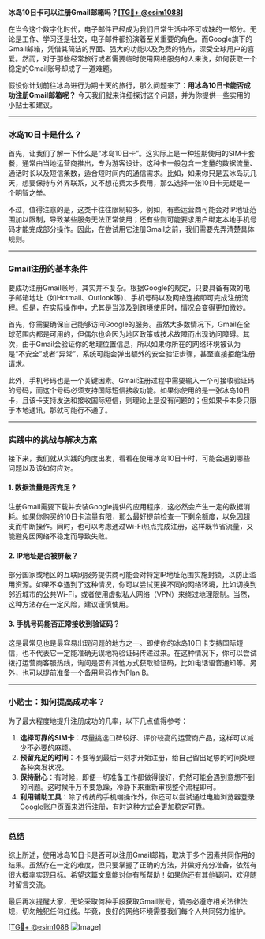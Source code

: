 **冰岛10日卡可以注册Gmail邮箱吗？[[TG💪+ @esim1088](https://t.me/s/esim1088)]**

在当今这个数字化时代，电子邮件已经成为我们日常生活中不可或缺的一部分。无论是工作、学习还是社交，电子邮件都扮演着至关重要的角色。而Google旗下的Gmail邮箱，凭借其简洁的界面、强大的功能以及免费的特点，深受全球用户的喜爱。然而，对于那些经常旅行或者需要临时使用网络服务的人来说，如何获取一个稳定的Gmail账号却成了一道难题。

假设你计划前往冰岛进行为期十天的旅行，那么问题来了：**用冰岛10日卡能否成功注册Gmail邮箱呢？** 今天我们就来详细探讨这个问题，并为你提供一些实用的小贴士和建议。

---

### 冰岛10日卡是什么？

首先，让我们了解一下什么是“冰岛10日卡”。这实际上是一种短期使用的SIM卡套餐，通常由当地运营商推出，专为游客设计。这种卡一般包含一定量的数据流量、通话时长以及短信条数，适合短时间内的通信需求。比如，如果你只是去冰岛玩几天，想要保持与外界联系，又不想花费太多费用，那么选择一张10日卡无疑是一个明智之举。

不过，值得注意的是，这类卡往往限制较多。例如，有些运营商可能会对IP地址范围加以限制，导致某些服务无法正常使用；还有些则可能要求用户绑定本地手机号码才能完成部分操作。因此，在尝试用它注册Gmail之前，我们需要先弄清楚具体规则。

---

### Gmail注册的基本条件

要成功注册Gmail账号，其实并不复杂。根据Google的规定，只要具备有效的电子邮箱地址（如Hotmail、Outlook等）、手机号码以及网络连接即可完成注册流程。但是，在实际操作中，尤其是当涉及到跨境使用时，情况会变得更加微妙。

首先，你需要确保自己能够访问Google的服务。虽然大多数情况下，Gmail在全球范围内都是可用的，但偶尔也会因为地区政策或技术故障而出现访问障碍。其次，由于Gmail会验证你的地理位置信息，所以如果你所在的网络环境被认为是“不安全”或者“异常”，系统可能会弹出额外的安全验证步骤，甚至直接拒绝注册请求。

此外，手机号码也是一个关键因素。Gmail注册过程中需要输入一个可接收验证码的号码，而这个号码必须支持国际短信接收功能。如果你使用的是一张冰岛10日卡，且该卡支持发送和接收国际短信，则理论上是没有问题的；但如果卡本身只限于本地通讯，那就可能行不通了。

---

### 实践中的挑战与解决方案

接下来，我们就从实践的角度出发，看看在使用冰岛10日卡时，可能会遇到哪些问题以及该如何应对。

#### 1. 数据流量是否充足？
注册Gmail需要下载并安装Google提供的应用程序，这必然会产生一定的数据消耗。如果你购买的10日卡流量有限，那么最好提前检查一下剩余额度，以免因超支而中断操作。同时，也可以考虑通过Wi-Fi热点完成注册，这样既节省流量，又能避免因网络不稳定而导致失败。

#### 2. IP地址是否被屏蔽？
部分国家或地区的互联网服务提供商可能会对特定IP地址范围实施封锁，以防止滥用资源。如果不幸遇到了这种情况，你可以尝试更换不同的网络环境，比如切换到邻近城市的公共Wi-Fi，或者使用虚拟私人网络（VPN）来绕过地理限制。当然，这种方法存在一定风险，建议谨慎使用。

#### 3. 手机号码能否正常接收到验证码？
这是最常见也是最容易出现问题的地方之一。即使你的冰岛10日卡支持国际短信，也不代表它一定能准确无误地将验证码传递过来。在这种情况下，你可以尝试拨打运营商客服热线，询问是否有其他方式获取验证码，比如电话语音通知等。另外，也可以提前准备一个备用号码作为Plan B。

---

### 小贴士：如何提高成功率？

为了最大程度地提升注册成功的几率，以下几点值得参考：

1. **选择可靠的SIM卡**：尽量挑选口碑较好、评价较高的运营商产品，这样可以减少不必要的麻烦。
2. **预留充足的时间**：不要等到最后一刻才开始注册，给自己留出足够的时间处理各种突发状况。
3. **保持耐心**：有时候，即便一切准备工作都做得很好，仍然可能会遇到意想不到的问题。这时候千万不要急躁，冷静下来重新审视整个流程即可。
4. **利用辅助工具**：除了传统的手机端操作外，你还可以尝试通过电脑浏览器登录Google账户页面来进行注册，有时这种方式会更加稳定可靠。

---

### 总结

综上所述，使用冰岛10日卡是否可以注册Gmail邮箱，取决于多个因素共同作用的结果。虽然存在一定的难度，但只要掌握了正确的方法，并做好充分准备，依然有很大概率实现目标。希望这篇文章能对你有所帮助！如果你还有其他疑问，欢迎随时留言交流。

最后再次提醒大家，无论采取何种手段获取Gmail账号，请务必遵守相关法律法规，切勿触犯任何红线。毕竟，良好的网络环境需要我们每个人共同努力维护。

[[TG💪+ @esim1088](https://t.me/s/esim1088) ![Image](https://i.postimg.cc/4NQfJmqS/Snipaste-2025-05-13-00-14-12.png)]